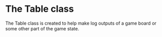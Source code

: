 # The Table class

The Table class is created to help make log outputs of a game board or some other part of the game state.
